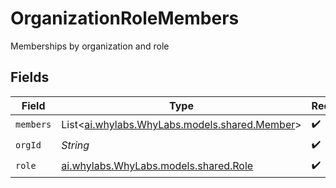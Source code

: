 # OrganizationRoleMembers

Memberships by organization and role


## Fields

| Field                                                                          | Type                                                                           | Required                                                                       | Description                                                                    |
| ------------------------------------------------------------------------------ | ------------------------------------------------------------------------------ | ------------------------------------------------------------------------------ | ------------------------------------------------------------------------------ |
| `members`                                                                      | List<[ai.whylabs.WhyLabs.models.shared.Member](../../models/shared/Member.md)> | :heavy_check_mark:                                                             | N/A                                                                            |
| `orgId`                                                                        | *String*                                                                       | :heavy_check_mark:                                                             | N/A                                                                            |
| `role`                                                                         | [ai.whylabs.WhyLabs.models.shared.Role](../../models/shared/Role.md)           | :heavy_check_mark:                                                             | N/A                                                                            |